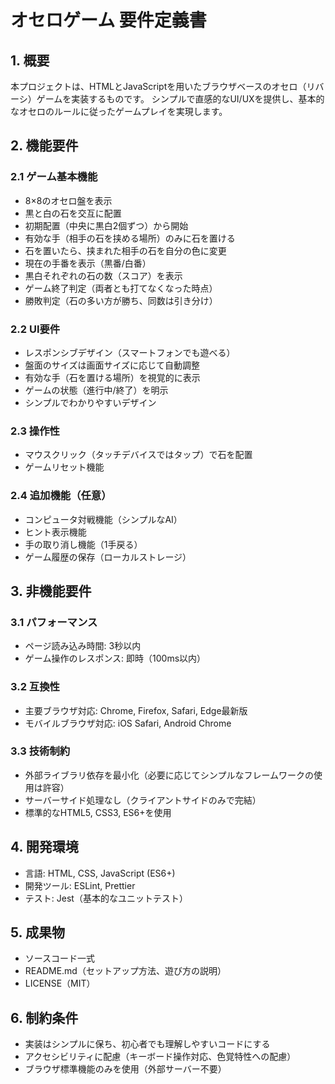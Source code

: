 # オセロゲーム 要件定義書

## 1. 概要

本プロジェクトは、HTMLとJavaScriptを用いたブラウザベースのオセロ（リバーシ）ゲームを実装するものです。
シンプルで直感的なUI/UXを提供し、基本的なオセロのルールに従ったゲームプレイを実現します。

## 2. 機能要件

### 2.1 ゲーム基本機能
- 8×8のオセロ盤を表示
- 黒と白の石を交互に配置
- 初期配置（中央に黒白2個ずつ）から開始
- 有効な手（相手の石を挟める場所）のみに石を置ける
- 石を置いたら、挟まれた相手の石を自分の色に変更
- 現在の手番を表示（黒番/白番）
- 黒白それぞれの石の数（スコア）を表示
- ゲーム終了判定（両者とも打てなくなった時点）
- 勝敗判定（石の多い方が勝ち、同数は引き分け）

### 2.2 UI要件
- レスポンシブデザイン（スマートフォンでも遊べる）
- 盤面のサイズは画面サイズに応じて自動調整
- 有効な手（石を置ける場所）を視覚的に表示
- ゲームの状態（進行中/終了）を明示
- シンプルでわかりやすいデザイン

### 2.3 操作性
- マウスクリック（タッチデバイスではタップ）で石を配置
- ゲームリセット機能

### 2.4 追加機能（任意）
- コンピュータ対戦機能（シンプルなAI）
- ヒント表示機能
- 手の取り消し機能（1手戻る）
- ゲーム履歴の保存（ローカルストレージ）

## 3. 非機能要件

### 3.1 パフォーマンス
- ページ読み込み時間: 3秒以内
- ゲーム操作のレスポンス: 即時（100ms以内）

### 3.2 互換性
- 主要ブラウザ対応: Chrome, Firefox, Safari, Edge最新版
- モバイルブラウザ対応: iOS Safari, Android Chrome

### 3.3 技術制約
- 外部ライブラリ依存を最小化（必要に応じてシンプルなフレームワークの使用は許容）
- サーバーサイド処理なし（クライアントサイドのみで完結）
- 標準的なHTML5, CSS3, ES6+を使用

## 4. 開発環境

- 言語: HTML, CSS, JavaScript (ES6+)
- 開発ツール: ESLint, Prettier
- テスト: Jest（基本的なユニットテスト）

## 5. 成果物

- ソースコード一式
- README.md（セットアップ方法、遊び方の説明）
- LICENSE（MIT）

## 6. 制約条件

- 実装はシンプルに保ち、初心者でも理解しやすいコードにする
- アクセシビリティに配慮（キーボード操作対応、色覚特性への配慮）
- ブラウザ標準機能のみを使用（外部サーバー不要）